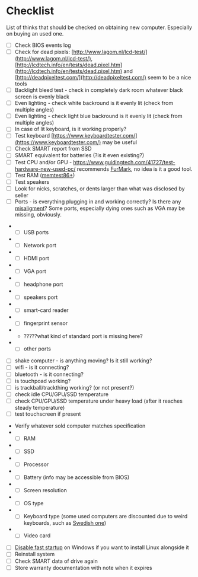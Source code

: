 # Checklist

List of thinks that should be checked on obtaining new computer. Especially on buying an used one.

- [ ] Check BIOS events log
- [ ] Check for dead pixels: [http://www.lagom.nl/lcd-test/](http://www.lagom.nl/lcd-test/), [http://lcdtech.info/en/tests/dead.pixel.htm](http://lcdtech.info/en/tests/dead.pixel.htm) and [http://deadpixeltest.com/](http://deadpixeltest.com/) seem to be a nice tools
- [ ] Backlight bleed test - check in completely dark room whatever black screen is evenly black
- [ ] Even lighting - check white backround is it evenly lit (check from multiple angles)
- [ ] Even lighting - check light blue backround is it evenly lit (check from multiple angles)
- [ ] In case of lit keyboard, is it working properly?
- [ ] Test keyboard [https://www.keyboardtester.com/](https://www.keyboardtester.com/) may be useful
- [ ] Check SMART report from SSD
- [ ] SMART equivalent for batteries (?is it even existing?)
- [ ] Test CPU and/or GPU - https://www.guidingtech.com/41727/test-hardware-new-used-pc/ recommends [FurMark](https://geeks3d.com/furmark/downloads/), no idea is it a good tool.
- [ ] Test RAM ([memtest86+](https://www.memtest86.com/))
- [ ] Test speakers
- [ ] Look for nicks, scratches, or dents larger than what was disclosed by seller
- [ ] Ports - is everything plugging in and working correctly? Is there any [misaligment](https://www.notebookcheck.net/fileadmin/Notebooks/News/_nc3/4353.4.jpg)? Some ports, especially dying ones such as VGA may be missing, obviously.
- - [ ] USB ports
- - [ ] Network port
- - [ ] HDMI port
- - [ ] VGA port
- - [ ] headphone port
- - [ ] speakers port
- - [ ] smart-card reader
- - [ ] fingerprint sensor
- - ?????what kind of standard port is missing here?
- - [ ] other ports
- [ ] shake computer - is anything moving? Is it still working?
- [ ] wifi - is it connecting?
- [ ] bluetooth - is it connecting?
- [ ] is touchpoad working?
- [ ] is trackball/trackthing working? (or not present?)
- [ ] check idle CPU/GPU/SSD temperature
- [ ] check CPU/GPU/SSD temperature under heavy load (after it reaches steady temperature)
- [ ] test touchscreen if present
- Verify whatever sold computer matches specification
- - [ ] RAM
- - [ ] SSD
- - [ ] Processor
- - [ ] Battery (info may be accessible from BIOS)
- - [ ] Screen resolution
- - [ ] OS type
- - [ ] Keyboard type (some used computers are discounted due to weird keyboards, such as [Swedish one](https://en.wikipedia.org/wiki/File:KB_Sweden.svg))
- - [ ] Video card
- [ ] [Disable fast startup](https://askubuntu.com/a/683131/349903) on Windows if you want to install Linux alongside it
- [ ] Reinstall system
- [ ] Check SMART data of drive again
- [ ] Store warranty documentation with note when it expires
